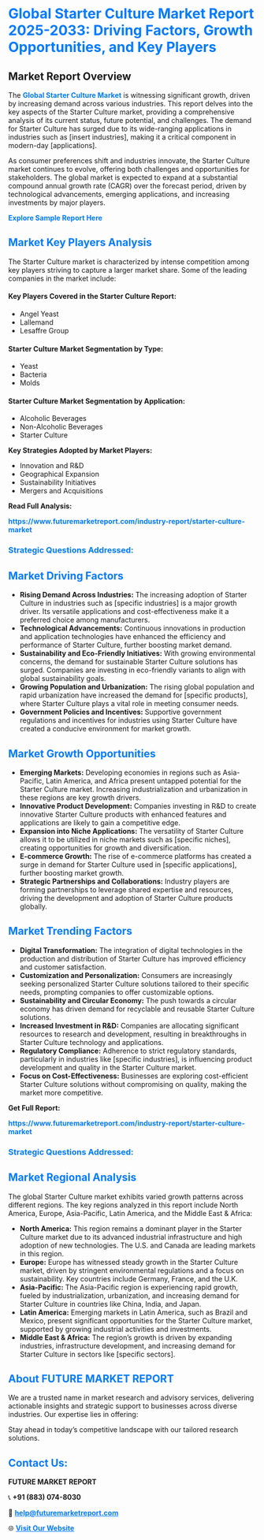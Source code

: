 <h1 style="color: #007BFF;">Global Starter Culture Market Report 2025-2033: Driving Factors, Growth Opportunities, and Key Players</h1>

<section id="overview">
<h2>Market Report Overview</h2>
<p>The <a href="https://www.futuremarketreport.com/industry-report/starter-culture-market" style="color: #007BFF; text-decoration: none;"><strong>Global Starter Culture Market</strong></a> is witnessing significant growth, driven by increasing demand across various industries. This report delves into the key aspects of the Starter Culture market, providing a comprehensive analysis of its current status, future potential, and challenges. The demand for Starter Culture has surged due to its wide-ranging applications in industries such as [insert industries], making it a critical component in modern-day [applications].</p>
<p>As consumer preferences shift and industries innovate, the Starter Culture market continues to evolve, offering both challenges and opportunities for stakeholders. The global market is expected to expand at a substantial compound annual growth rate (CAGR) over the forecast period, driven by technological advancements, emerging applications, and increasing investments by major players.</p>
</section>

<section id="overview">
<p><a href="https://www.futuremarketreport.com/request-sample/reportId=113046" style="color: #007BFF; text-decoration: none;"><strong>Explore Sample Report Here</strong></a></p>
</section>

<section id="key-players">
<h2 style="color: #007BFF;">Market Key Players Analysis</h2>
<p>The Starter Culture market is characterized by intense competition among key players striving to capture a larger market share. Some of the leading companies in the market include:</p>
<h4>Key Players Covered in the Starter Culture Report:</h4>
<ul><li>Angel Yeast</li><li>Lallemand</li><li>Lesaffre Group</li></ul>
<h4>Starter Culture Market Segmentation by Type:</h4>
<ul><li>Yeast</li><li>Bacteria</li><li>Molds</li></ul>

<h4>Starter Culture Market Segmentation by Application:</h4>
<ul><li>Alcoholic Beverages</li><li>Non-Alcoholic Beverages</li><li>Starter Culture</li></ul>
<p><strong>Key Strategies Adopted by Market Players:</strong></p>
<ul>
<li>Innovation and R&D</li>
<li>Geographical Expansion</li>
<li>Sustainability Initiatives</li>
<li>Mergers and Acquisitions</li>
</ul>
</section>

<section>
<p><strong>Read Full Analysis: </strong></p><a href="https://www.futuremarketreport.com/industry-report/starter-culture-market" style="color: #007BFF; text-decoration: none;"><strong>https://www.futuremarketreport.com/industry-report/starter-culture-market</strong></a>
<h3 style="color: #007BFF;">Strategic Questions Addressed:</h3>
</section>

<section id="driving-factors">
<h2 style="color: #007BFF;">Market Driving Factors</h2>
<ul>
<li><strong>Rising Demand Across Industries:</strong> The increasing adoption of Starter Culture in industries such as [specific industries] is a major growth driver. Its versatile applications and cost-effectiveness make it a preferred choice among manufacturers.</li>
<li><strong>Technological Advancements:</strong> Continuous innovations in production and application technologies have enhanced the efficiency and performance of Starter Culture, further boosting market demand.</li>
<li><strong>Sustainability and Eco-Friendly Initiatives:</strong> With growing environmental concerns, the demand for sustainable Starter Culture solutions has surged. Companies are investing in eco-friendly variants to align with global sustainability goals.</li>
<li><strong>Growing Population and Urbanization:</strong> The rising global population and rapid urbanization have increased the demand for [specific products], where Starter Culture plays a vital role in meeting consumer needs.</li>
<li><strong>Government Policies and Incentives:</strong> Supportive government regulations and incentives for industries using Starter Culture have created a conducive environment for market growth.</li>
</ul>
</section>

<section id="growth-opportunities">
<h2 style="color: #007BFF;">Market Growth Opportunities</h2>
<ul>
<li><strong>Emerging Markets:</strong> Developing economies in regions such as Asia-Pacific, Latin America, and Africa present untapped potential for the Starter Culture market. Increasing industrialization and urbanization in these regions are key growth drivers.</li>
<li><strong>Innovative Product Development:</strong> Companies investing in R&D to create innovative Starter Culture products with enhanced features and applications are likely to gain a competitive edge.</li>
<li><strong>Expansion into Niche Applications:</strong> The versatility of Starter Culture allows it to be utilized in niche markets such as [specific niches], creating opportunities for growth and diversification.</li>
<li><strong>E-commerce Growth:</strong> The rise of e-commerce platforms has created a surge in demand for Starter Culture used in [specific applications], further boosting market growth.</li>
<li><strong>Strategic Partnerships and Collaborations:</strong> Industry players are forming partnerships to leverage shared expertise and resources, driving the development and adoption of Starter Culture products globally.</li>
</ul>
</section>

<section id="trending-factors">
<h2 style="color: #007BFF;">Market Trending Factors</h2>
<ul>
<li><strong>Digital Transformation:</strong> The integration of digital technologies in the production and distribution of Starter Culture has improved efficiency and customer satisfaction.</li>
<li><strong>Customization and Personalization:</strong> Consumers are increasingly seeking personalized Starter Culture solutions tailored to their specific needs, prompting companies to offer customizable options.</li>
<li><strong>Sustainability and Circular Economy:</strong> The push towards a circular economy has driven demand for recyclable and reusable Starter Culture solutions.</li>
<li><strong>Increased Investment in R&D:</strong> Companies are allocating significant resources to research and development, resulting in breakthroughs in Starter Culture technology and applications.</li>
<li><strong>Regulatory Compliance:</strong> Adherence to strict regulatory standards, particularly in industries like [specific industries], is influencing product development and quality in the Starter Culture market.</li>
<li><strong>Focus on Cost-Effectiveness:</strong> Businesses are exploring cost-efficient Starter Culture solutions without compromising on quality, making the market more competitive.</li>
</ul>
</section>

<section>
<p><strong>Get Full Report: </strong></p><a href="https://www.futuremarketreport.com/industry-report/starter-culture-market" style="color: #007BFF; text-decoration: none;"><strong>https://www.futuremarketreport.com/industry-report/starter-culture-market</strong></a>
<h3 style="color: #007BFF;">Strategic Questions Addressed:</h3>
</section>


<section id="regional-analysis">
<h2 style="color: #007BFF;">Market Regional Analysis</h2>
<p>The global Starter Culture market exhibits varied growth patterns across different regions. The key regions analyzed in this report include North America, Europe, Asia-Pacific, Latin America, and the Middle East & Africa:</p>
<ul>
<li><strong>North America:</strong> This region remains a dominant player in the Starter Culture market due to its advanced industrial infrastructure and high adoption of new technologies. The U.S. and Canada are leading markets in this region.</li>
<li><strong>Europe:</strong> Europe has witnessed steady growth in the Starter Culture market, driven by stringent environmental regulations and a focus on sustainability. Key countries include Germany, France, and the U.K.</li>
<li><strong>Asia-Pacific:</strong> The Asia-Pacific region is experiencing rapid growth, fueled by industrialization, urbanization, and increasing demand for Starter Culture in countries like China, India, and Japan.</li>
<li><strong>Latin America:</strong> Emerging markets in Latin America, such as Brazil and Mexico, present significant opportunities for the Starter Culture market, supported by growing industrial activities and investments.</li>
<li><strong>Middle East & Africa:</strong> The region’s growth is driven by expanding industries, infrastructure development, and increasing demand for Starter Culture in sectors like [specific sectors].</li>
</ul>
</section>

<footer>
<h2 style="color: #007BFF;">About FUTURE MARKET REPORT</h2>
<p>We are a trusted name in market research and advisory services, delivering actionable insights and strategic support to businesses across diverse industries. Our expertise lies in offering:</p>

<p>Stay ahead in today’s competitive landscape with our tailored research solutions.</p>

<h2 style="color: #007BFF;">Contact Us:</h2>
<p><strong>FUTURE MARKET REPORT</strong></p>
<p>📞 <strong>+91 (883) 074-8030</strong></p>
<p>📧 <strong><a href="mailto:help@futuremarketreport.com" style="color: #007BFF;">help@futuremarketreport.com</a></strong></p>
<p>🌐 <strong><a href="https://www.futuremarketreport.com/" style="color: #007BFF;">Visit Our Website</a></strong></p>
</footer>
